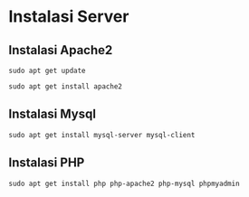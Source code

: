 # Instalasi Server

## Instalasi Apache2
```
sudo apt get update
```
```
sudo apt get install apache2
```

## Instalasi Mysql
```
sudo apt get install mysql-server mysql-client
```

## Instalasi PHP
```
sudo apt get install php php-apache2 php-mysql phpmyadmin
```
